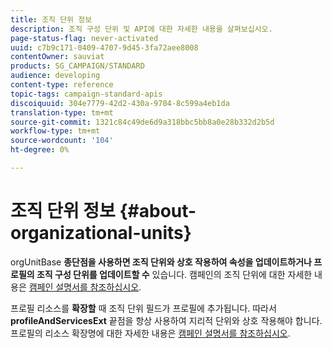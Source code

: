 ```yaml
---
title: 조직 단위 정보
description: 조직 구성 단위 및 API에 대한 자세한 내용을 살펴보십시오.
page-status-flag: never-activated
uuid: c7b9c171-0409-4707-9d45-3fa72aee8008
contentOwner: sauviat
products: SG_CAMPAIGN/STANDARD
audience: developing
content-type: reference
topic-tags: campaign-standard-apis
discoiquuid: 304e7779-42d2-430a-9704-8c599a4eb1da
translation-type: tm+mt
source-git-commit: 1321c84c49de6d9a318bbc5bb8a0e28b332d2b5d
workflow-type: tm+mt
source-wordcount: '104'
ht-degree: 0%

---
```



# 조직 단위 정보 {#about-organizational-units}

orgUnitBase **종단점을 사용하면 조직 단위와 상호 작용하여 속성을 업데이트하거나 프로필의 조직 구성 단위를 업데이트할 수** 있습니다. 캠페인의 조직 단위에 대한 자세한 내용은 [캠페인 설명서를 참조하십시오](https://helpx.adobe.com/campaign/standard/administration/using/organizational-units.html).

프로필 리소스를 **확장할** 때 조직 단위 필드가 프로필에 추가됩니다. 따라서 **profileAndServicesExt** 끝점을 항상 사용하여 지리적 단위와 상호 작용해야 합니다. 프로필의 리소스 확장명에 대한 자세한 내용은 [캠페인 설명서를 참조하십시오](https://helpx.adobe.com/campaign/standard/administration/using/organizational-units.html#partitioning-profiles).
